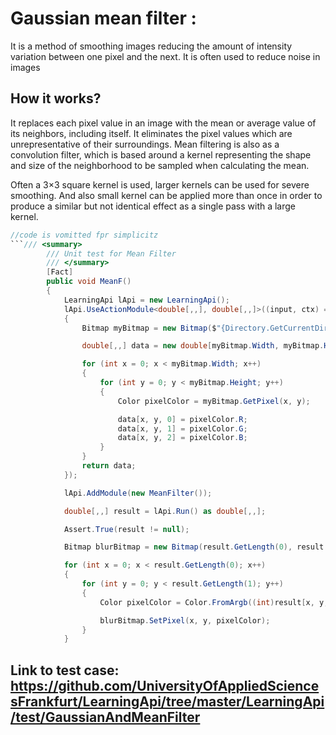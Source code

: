 # Gaussian mean filter :
It is a method of smoothing images reducing the amount of intensity variation between one pixel and the next. It is often used to reduce noise in images
## How it works?
It replaces each pixel value in an image with the mean or average value of its neighbors, including itself. It eliminates the pixel values which are unrepresentative of their surroundings. Mean filtering is also as a convolution filter, which is based around a kernel representing the shape and size of the neighborhood to be sampled when calculating the mean.
 
Often a 3×3 square kernel is used, larger kernels can be used for severe smoothing. And also small kernel can be applied more than once in order to produce a similar but not identical effect as a single pass with a large kernel. 

~~~csharp
//code is vomitted fpr simplicitz
```/// <summary>
        /// Unit test for Mean Filter
        /// </summary>
        [Fact]
        public void MeanF()
        {
            LearningApi lApi = new LearningApi();
            lApi.UseActionModule<double[,,], double[,,]>((input, ctx) =>
            {
                Bitmap myBitmap = new Bitmap($"{Directory.GetCurrentDirectory()}/TestPicture/test.gif");

                double[,,] data = new double[myBitmap.Width, myBitmap.Height, 3];

                for (int x = 0; x < myBitmap.Width; x++)
                {
                    for (int y = 0; y < myBitmap.Height; y++)
                    {
                        Color pixelColor = myBitmap.GetPixel(x, y);

                        data[x, y, 0] = pixelColor.R;
                        data[x, y, 1] = pixelColor.G;
                        data[x, y, 2] = pixelColor.B;
                    }
                }
                return data;
            });

            lApi.AddModule(new MeanFilter());

            double[,,] result = lApi.Run() as double[,,];

            Assert.True(result != null);

            Bitmap blurBitmap = new Bitmap(result.GetLength(0), result.GetLength(1));

            for (int x = 0; x < result.GetLength(0); x++)
            {
                for (int y = 0; y < result.GetLength(1); y++)
                {
                    Color pixelColor = Color.FromArgb((int)result[x, y, 0], (int)result[x, y, 1], (int)result[x, y, 2]);

                    blurBitmap.SetPixel(x, y, pixelColor);
                }
            }
~~~
## Link to test case: https://github.com/UniversityOfAppliedSciencesFrankfurt/LearningApi/tree/master/LearningApi/test/GaussianAndMeanFilter

